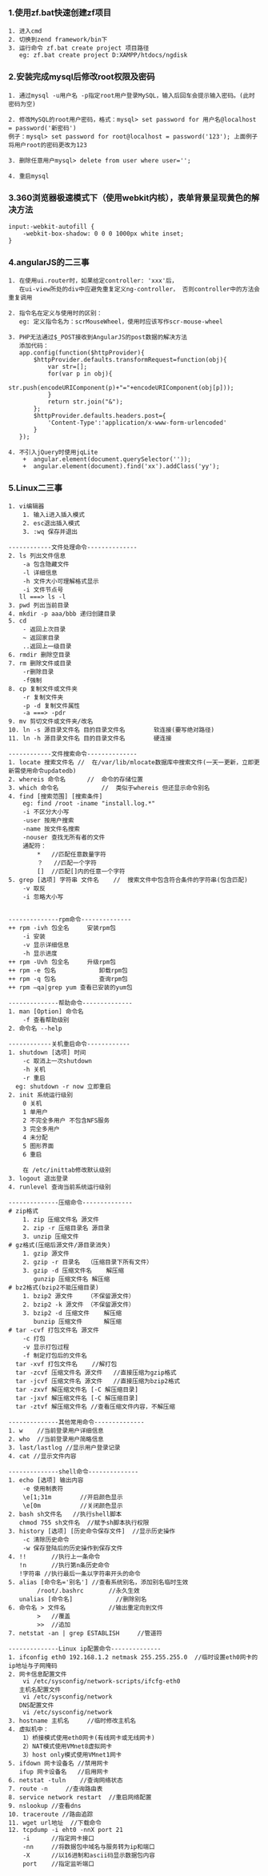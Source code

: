 ### 1.使用zf.bat快速创建zf项目
    1. 进入cmd
    2. 切换到zend framework/bin下
    3. 运行命令 zf.bat create project 项目路径
       eg: zf.bat create project D:XAMPP/htdocs/ngdisk
   
### 2.安装完成mysql后修改root权限及密码
    1. 通过mysql -u用户名 -p指定root用户登录MySQL，输入后回车会提示输入密码。(此时密码为空)
    
    2. 修改MySQL的root用户密码，格式：mysql> set password for 用户名@localhost = password('新密码') 
    例子：mysql> set password for root@localhost = password('123'); 上面例子将用户root的密码更改为123
   
    3. 删除任意用户mysql> delete from user where user='';
    
    4. 重启mysql

### 3.360浏览器极速模式下（使用webkit内核），表单背景呈现黄色的解决方法
    input:-webkit-autofill {
        -webkit-box-shadow: 0 0 0 1000px white inset;
    }

### 4.angularJS的二三事

    1. 在使用ui.router时，如果给定controller: 'xxx'后，
       在ui-view所处的div中应避免重复定义ng-controller， 否则controller中的方法会重复调用
    
    2. 指令名在定义与使用时的区别：
       eg: 定义指令名为：scrMouseWheel，使用时应该写作scr-mouse-wheel
       
    3. PHP无法通过$_POST接收到AngularJS的post数据的解决方法
       添加代码： 
       app.config(function($httpProvider){
           $httpProvider.defaults.transformRequest=function(obj){
               var str=[];
               for(var p in obj){
                   str.push(encodeURIComponent(p)+"="+encodeURIComponent(obj[p]));
               }
               return str.join("&");
           };
           $httpProvider.defaults.headers.post={
               'Content-Type':'application/x-www-form-urlencoded'
           }
       });
       
    4. 不引入jQuery时使用jqLite 
        +  angular.element(document.querySelector(''));
        +  angular.element(document).find('xx').addClass('yy');

### 5.Linux二三事
	1. vi编辑器
		1. 输入i进入插入模式
		2. esc退出插入模式
		3. :wq 保存并退出
		
	------------文件处理命令--------------
	2. ls 列出文件信息
		-a 包含隐藏文件
		-l 详细信息
		-h 文件大小可理解格式显示
		-i 文件节点号
	   ll ===> ls -l
	3. pwd 列出当前目录
	4. mkdir -p aaa/bbb	递归创建目录
	5. cd 
		- 返回上次目录
		~ 返回家目录
		..返回上一级目录
	6. rmdir 删除空目录
	7. rm 删除文件或目录
		-r删除目录
		-f强制
	8. cp 复制文件或文件夹
		-r 复制文件夹
		-p -d 复制文件属性
		-a ===> -pdr
	9. mv 剪切文件或文件夹/改名
	10. ln -s 源目录文件名 目的目录文件名		软连接(要写绝对路径)
	11. ln -h 源目录文件名 目的目录文件名		硬连接
	
	------------文件搜索命令--------------
	1. locate 搜索文件名	//	在/var/lib/mlocate数据库中搜索文件(一天一更新，立即更新需使用命令updatedb)
	2. whereis 命令名		//	命令的存储位置
	3. which 命令名			//	类似于whereis 但还显示命令别名
	4. find [搜索范围] [搜索条件]
		eg: find /root -iname "install.log.*"
		-i 不区分大小写
		-user 按用户搜索
		-name 按文件名搜索
		-nouser 查找无所有者的文件
		通配符：
			*	//匹配任意数量字符
			？	//匹配一个字符
			[]	//匹配[]内的任意一个字符
	5. grep [选项] 字符串 文件名	//	搜索文件中包含符合条件的字符串(包含匹配)
		-v 取反
		-i 忽略大小写
		
	
	--------------rpm命令--------------
	++ rpm -ivh 包全名		安装rpm包
		-i 安装
		-v 显示详细信息
		-h 显示进度
	++ rpm -Uvh 包全名		升级rpm包
	++ rpm -e 包名			卸载rpm包
	++ rpm -q 包名			查询rpm包
	++ rpm –qa|grep yum 查看已安装的yum包
	
	--------------帮助命令--------------
	1. man [Option] 命令名
		-f 查看帮助级别
	2. 命令名 --help
	
	------------关机重启命令------------
	1. shutdown [选项] 时间
		-c 取消上一次shutdown
		-h 关机
		-r 重启
	  eg: shutdown -r now 立即重启
	2. init 系统运行级别
		0 关机
		1 单用户
		2 不完全多用户 不包含NFS服务
		3 完全多用户
		4 未分配
		5 图形界面
		6 重启
		
		在 /etc/inittab修改默认级别
	3. logout 退出登录	
	4. runlevel 查询当前系统运行级别
	
	--------------压缩命令--------------
	# zip格式
		1. zip 压缩文件名 源文件
		2. zip -r 压缩目录名 源目录	
		3. unzip 压缩文件
	# gz格式(压缩后源文件/源目录消失)
		1. gzip 源文件 		
		2. gzip -r 目录名	（压缩目录下所有文件）
		3. gzip -d 压缩文件名	解压缩
		   gunzip 压缩文件名	解压缩
	# bz2格式(bzip2不能压缩目录)
		1. bzip2 源文件	（不保留源文件）
		2. bzip2 -k 源文件	（不保留源文件）
		3. bzip2 -d 压缩文件	解压缩
		   bunzip 压缩文件		解压缩
	# tar -cvf 打包文件名 源文件
		-c 打包
		-v 显示打包过程
		-f 制定打包后的文件名
	  tar -xvf 打包文件名	//解打包
	  tar -zcvf 压缩文件名 源文件	//直接压缩为gzip格式
	  tar -jcvf 压缩文件名 源文件	//直接压缩为bzip2格式
	  tar -zxvf 解压缩文件名 [-C 解压缩目录]
	  tar -jxvf 解压缩文件名 [-C 解压缩目录]
	  tar -ztvf 解压缩文件名 //查看压缩文件内容，不解压缩	
	 
	--------------其他常用命令--------------
	1. w	//当前登录用户详细信息
	2. who	//当前登录用户简略信息
	3. last/lastlog //显示用户登录记录
	4. cat //显示文件内容
	
	--------------shell命令--------------
	1. echo [选项] 输出内容
		-e 使用制表符
		\e[1;31m		//开启颜色显示
		\e[0m			//关闭颜色显示
	2. bash sh文件名	//执行shell脚本
	   chmod 755 sh文件名	//赋予sh脚本执行权限
	3. history [选项] [历史命令保存文件]	//显示历史操作
		-c 清除历史命令
		-w 保存登陆后的历史操作到保存文件
	4. !!		//执行上一条命令
	   !n		//执行第n条历史命令
	   !字符串	//执行最后一条以字符串开头的命令
	5. alias [命令名='别名']	//查看系统别名，添加别名临时生效
			/root/.bashrc		//永久生效
	   unalias [命令名]			//删除别名
	6. 命令名 > 文件名			//输出重定向到文件
			>	//覆盖
			>>	//追加
	7. netstat -an | grep ESTABLISH		//管道符
	
	--------------Linux ip配置命令--------------
	1. ifconfig eth0 192.168.1.2 netmask 255.255.255.0	//临时设置eth0网卡的ip地址与子网掩码
	2. 网卡信息配置文件
		vi /etc/sysconfig/network-scripts/ifcfg-eth0
	   主机名配置文件
	    vi /etc/sysconfig/network
	   DNS配置文件
		vi /etc/sysconfig/network
	3. hostname 主机名		//临时修改主机名
	4. 虚拟机中：
		1）桥接模式使用eth0网卡(有线网卡或无线网卡)
		2）NAT模式使用VMnet8虚拟网卡
		3）host only模式使用VMnet1网卡
	5. ifdown 网卡设备名	//禁用网卡
	   ifup 网卡设备名	//启用网卡
	6. netstat -tuln	//查询网络状态
	7. route -n		//查询路由表
	8. service network restart	//重启网络配置
	9. nslookup //查看dns
	10. traceroute //路由追踪
	11. wget url地址	//下载命令
	12. tcpdump -i eht0 -nnX port 21
		-i 		//指定网卡接口
		-nn 	//将数据包中域名与服务转为ip和端口
		-X		//以16进制和ascii码显示数据包内容
		port	//指定监听端口